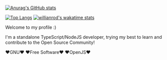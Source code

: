 [![Anurag's GitHub stats](https://github-readme-stats.vercel.app/api?username=VenRoot&bg_color=252525&text_color=FFFFFF)](https://github.com/anuraghazra/github-readme-stats)

[![Top Langs](https://github-readme-stats.vercel.app/api/top-langs/?username=VenRoot&layout=compact&bg_color=252525&text_color=FFFFFF&hide=html)](https://github.com/anuraghazra/github-readme-stats)
[![willianrod's wakatime stats](https://github-readme-stats.vercel.app/api/wakatime?username=@VenRoot&bg_color=252525&text_color=FFFFFF)](https://github.com/anuraghazra/github-readme-stats)

Welcome to my profile :)


I'm a standalone TypeScript/NodeJS developer, trying my best to learn and contribute to the Open Source Community!

♥️GNU♥️
♥️Free Software♥️
♥️OpenJS♥️
